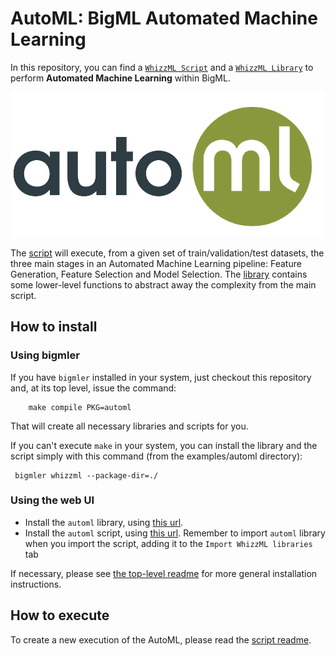 # AutoML: BigML Automated Machine Learning

In this repository, you can find a [`WhizzML Script`](./automl-script)
and a [`WhizzML Library`](./automl-library) to perform **Automated
Machine Learning** within BigML.

![BigML AutoML](./res/automl.png)


The [script](./automl-script) will execute, from a given set of
train/validation/test datasets, the three main stages in an Automated
Machine Learning pipeline: Feature Generation, Feature Selection and
Model Selection. The [library](./automl-library) contains some
lower-level functions to abstract away the complexity from the main
script.


## How to install

### Using bigmler

If you have `bigmler` installed in your system, just checkout this
repository and, at its top level, issue the command:

        make compile PKG=automl

That will create all necessary libraries and scripts for you.

If you can't execute `make` in your system, you can install the
library and the script simply with this command (from the
examples/automl directory):

     bigmler whizzml --package-dir=./

### Using the web UI

- Install the `automl` library, using [this url](./automl-library).
- Install the `automl` script, using [this url](./automl-script).
  Remember to import `automl` library when you import the script,
  adding it to the `Import WhizzML libraries` tab


If necessary, please see [the top-level readme](../readme.md) for more general
installation instructions.

## How to execute
To create a new execution of the AutoML, please read the [script
readme](./automl-script).
